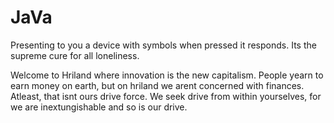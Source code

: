 # JaVa
Presenting to you a device with symbols when pressed it responds. Its the supreme cure for all loneliness.

Welcome to Hriland where innovation is the new capitalism. People yearn to earn money on earth, but on hriland we arent concerned with finances.
Atleast, that isnt ours drive force. We seek drive from within yourselves, for we are inextungishable and so is our drive.
